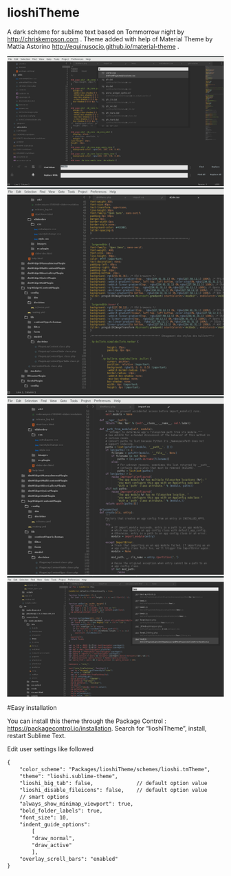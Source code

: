 lioshiTheme
===========

A dark scheme for sublime text based on Tommorrow night by http://chriskempson.com .
Theme added with help of Material Theme by Mattia Astorino http://equinusocio.github.io/material-theme .

![screenshot 1 lioshiTheme on sublime Text 3](images/example1.png)
![screenshot 2 lioshiTheme on sublime Text 3](images/example2.png)
![screenshot 3 lioshiTheme on sublime Text 3](images/example3.png)
![screenshot 4 lioshiTheme on sublime Text 3](images/example0.png)

#Easy installation

You can install this theme through the Package Control : https://packagecontrol.io/installation. Search for “lioshiTheme”, install, restart Sublime Text.

Edit user settings like followed

	{
        "color_scheme": "Packages/lioshiTheme/schemes/lioshi.tmTheme",
        "theme": "lioshi.sublime-theme",
        "lioshi_big_tab": false,              // default option value
        "lioshi_disable_fileicons": false,    // default option value 
        // smart options
        "always_show_minimap_viewport": true,                               
        "bold_folder_labels": true,           
        "font_size": 10,
        "indent_guide_options":
            [
            "draw_normal",
            "draw_active"
            ],
        "overlay_scroll_bars": "enabled" 
	}

